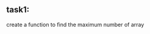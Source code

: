<!DOCTYPE html>
<html>
<body>
<h2>task1:</h2>
<p>create a function to ﬁnd the maximum number of array</p>
</body>
</html>
